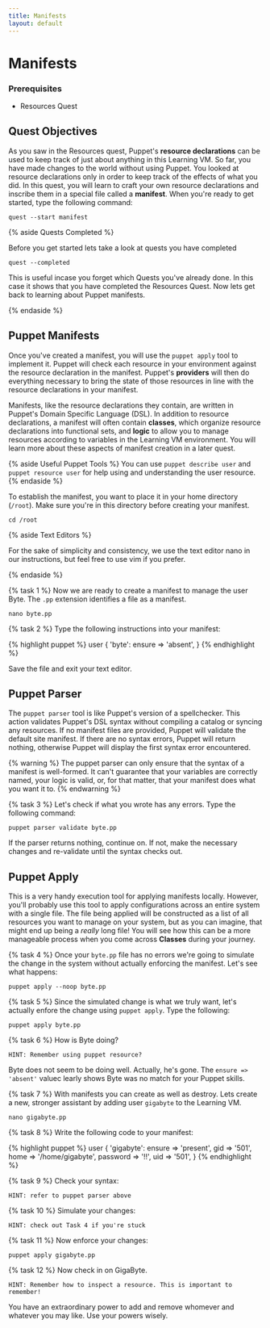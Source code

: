 ```yaml
---
title: Manifests
layout: default
---
```


# Manifests

### Prerequisites

- Resources Quest

## Quest Objectives

As you saw in the Resources quest, Puppet's **resource declarations** can be used to keep track of just about anything in this Learning VM. So far, you have made changes to the world without using Puppet. You looked at resource declarations only in order to keep track of the effects of what you did. In this quest, you will learn to craft your own resource declarations and inscribe them in a special file called a **manifest**. When you're ready to get started, type the following command:

    quest --start manifest

{% aside Quests Completed %}

Before you get started lets take a look at quests you have completed

	quest --completed

This is useful incase you forget which Quests you've already done. In this case it shows that you have completed the Resources Quest. Now lets get back to learning about Puppet manifests.

{% endaside %}

## Puppet Manifests

Once you've created a manifest, you will use the `puppet apply` tool to implement it. Puppet will check each resource in your environment against the resource declaration in the manifest. Puppet's **providers** will then do everything necessary to bring the state of those resources in line with the resource declarations in your manifest.

Manifests, like the resource declarations they contain, are written in Puppet's Domain Specific Language (DSL). In addition to resource declarations, a manifest will often contain **classes**, which organize resource declarations into functional sets, and **logic** to allow you to manage resources according to variables in the Learning VM environment. You will learn more about these aspects of manifest creation in a later quest.

{% aside Useful Puppet Tools %}
You can use `puppet describe user` and `puppet resource user` for help using and understanding the user resource.
{% endaside %}

To establish the manifest, you want to place it in your home directory (`/root`). Make sure you're in this directory before creating your manifest.

	cd /root

{% aside Text Editors %}

For the sake of simplicity and consistency, we use the text editor nano in our instructions, but feel free to use vim if you prefer.

{% endaside %}

{% task 1 %}
Now we are ready to create a manifest to manage the user Byte. The `.pp` extension identifies a file as a manifest.

	nano byte.pp

{% task 2 %}
Type the following instructions into your manifest:

{% highlight puppet %}
user { 'byte':
	ensure => 'absent',
}
{% endhighlight %}

Save the file and exit your text editor.

## Puppet Parser

The `puppet parser` tool is like Puppet's version of a spellchecker. This action validates Puppet's DSL syntax without compiling a catalog or syncing any resources. If no manifest files are provided, Puppet will validate the default site manifest. If there are no syntax errors, Puppet will return nothing, otherwise Puppet will display the first syntax error encountered. 

{% warning %}
The puppet parser can only ensure that the syntax of a manifest is well-formed. It can't guarantee that your variables are correctly named, your logic is valid, or, for that matter, that your manifest does what you want it to.
{% endwarning %}

{% task 3 %}
Let's check if what you wrote has any errors. Type the following command:

	puppet parser validate byte.pp

If the parser returns nothing, continue on. If not, make the necessary changes and re-validate until the syntax checks out.

## Puppet Apply

This is a very handy execution tool for applying manifests locally. However, you'll probably use this tool to apply configurations across an entire system with a single file. The file being applied will be constructed as a list of all resources you want to manage on your system, but as you can imagine, that might end up being a _really_ long file! You will see how this can be a more manageable process when you come across **Classes** during your journey.

{% task 4 %}
Once your `byte.pp` file has no errors we're going to simulate the change in the system without actually enforcing the manifest. Let's see what happens:

	puppet apply --noop byte.pp

{% task 5 %}
Since the simulated change is what we truly want, let's actually enfore the change using `puppet apply`. Type the following:

	puppet apply byte.pp

{% task 6 %}
How is Byte doing?

	HINT: Remember using puppet resource?
		
Byte does not seem to be doing well. Actually, he's gone. The `ensure => 'absent'` valuec learly shows Byte was no match for your Puppet skills.

{% task 7 %}
With manifests you can create as well as destroy. Lets create a new, stronger assistant by adding user `gigabyte` to the Learning VM.

	nano gigabyte.pp

{% task 8 %}
Write the following code to your manifest:

{% highlight puppet %}
user { 'gigabyte':
	ensure => 'present',
	gid => '501',
	home => '/home/gigabyte',
	password => '!!',
	uid => '501',
}
{% endhighlight %}

{% task 9 %}
Check your syntax:

	HINT: refer to puppet parser above
	
{% task 10 %}
Simulate your changes:

	HINT: check out Task 4 if you're stuck
	
{% task 11 %}
Now enforce your changes:

	puppet apply gigabyte.pp
	
{% task 12 %}
Now check in on GigaByte. 

	HINT: Remember how to inspect a resource. This is important to remember!	

You have an extraordinary power to add and remove whomever and whatever you may like. Use your powers wisely.

